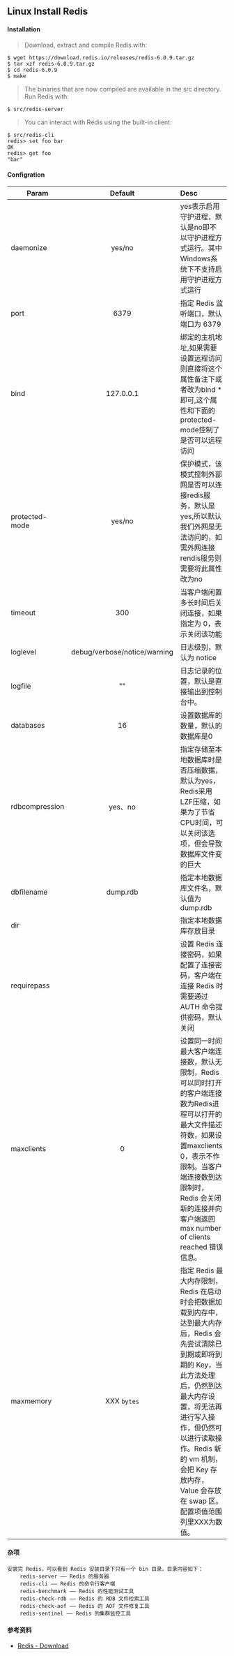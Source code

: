 ## Linux Install Redis

#### Installation
> Download, extract and compile Redis with:
```
$ wget https://download.redis.io/releases/redis-6.0.9.tar.gz
$ tar xzf redis-6.0.9.tar.gz
$ cd redis-6.0.9
$ make
```
> The binaries that are now compiled are available in the src directory. Run Redis with: 
```
$ src/redis-server
```
> You can interact with Redis using the built-in client:
```
$ src/redis-cli
redis> set foo bar
OK
redis> get foo
"bar"
```

#### Configration
| Param         | Default       | Desc  |
| ------------- |:-------------:| :-----|
| daemonize  | yes/no  | yes表示启用守护进程，默认是no即不以守护进程方式运行。其中Windows系统下不支持启用守护进程方式运行|
| port  | 6379 | 指定 Redis 监听端口，默认端口为 6379  |
| bind  | 127.0.0.1 | 绑定的主机地址,如果需要设置远程访问则直接将这个属性备注下或者改为bind * 即可,这个属性和下面的protected-mode控制了是否可以远程访问 |
| protected-mode | yes/no | 保护模式，该模式控制外部网是否可以连接redis服务，默认是yes,所以默认我们外网是无法访问的，如需外网连接rendis服务则需要将此属性改为no|
| timeout | 300 | 当客户端闲置多长时间后关闭连接，如果指定为 0，表示关闭该功能  |
| loglevel | debug/verbose/notice/warning  | 日志级别，默认为 notice  |
| logfile | ""  | 日志记录的位置，默认是直接输出到控制台中。|
| databases | 16 | 设置数据库的数量，默认的数据库是0  |
| rdbcompression |  yes、no |  指定存储至本地数据库时是否压缩数据，默认为yes，Redis采用LZF压缩，如果为了节省CPU时间，可以关闭该选项，但会导致数据库文件变的巨大|   
| dbfilename | dump.rdb | 指定本地数据库文件名，默认值为 dump.rdb  |
| dir | | 指定本地数据库存放目录 |
| requirepass |	 | 设置 Redis 连接密码，如果配置了连接密码，客户端在连接 Redis 时需要通过 AUTH <password> 命令提供密码，默认关闭 |
| maxclients | 0 | 设置同一时间最大客户端连接数，默认无限制，Redis可以同时打开的客户端连接数为Redis进程可以打开的最大文件描述符数，如果设置maxclients 0，表示不作限制。当客户端连接数到达限制时，Redis 会关闭新的连接并向客户端返回 max number of clients reached 错误信息。|
| maxmemory	| XXX `bytes` | 指定 Redis 最大内存限制，Redis 在启动时会把数据加载到内存中，达到最大内存后，Redis 会先尝试清除已到期或即将到期的 Key，当此方法处理 后，仍然到达最大内存设置，将无法再进行写入操作，但仍然可以进行读取操作。Redis 新的 vm 机制，会把 Key 存放内存，Value 会存放在 swap 区。配置项值范围列里XXX为数值。|

#### 杂项
```
安装完 Redis，可以看到 Redis 安装目录下只有一个 bin 目录，目录内容如下：
	redis-server —— Redis 的服务器
	redis-cli —— Redis 的命令行客户端
	redis-benchmark —— Redis 的性能测试工具
	redis-check-rdb —— Redis 的 RDB 文件检索工具
	redis-check-aof —— Redis 的 AOF 文件修复工具
	redis-sentinel —— Redis 的集群监控工具

```

#### 参考资料
* [Redis - Download](https://redis.io/download)  
